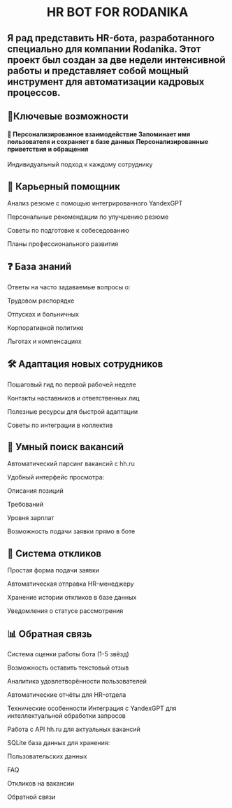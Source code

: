 <h1 align="center">HR BOT FOR RODANIKA</h1>
<h2>
Я рад представить HR-бота, разработанного специально для компании Rodanika. Этот проект был создан за две недели интенсивной работы и представляет собой мощный инструмент для автоматизации кадровых процессов.
</h2>
<h2>🦾Ключевые возможности</h2>
<h4>📌 Персонализированное взаимодействие
Запоминает имя пользователя и сохраняет в базе данных
Персонализированные приветствия и обращения</h4>

Индивидуальный подход к каждому сотруднику

<h2>🚀 Карьерный помощник</h2>
Анализ резюме с помощью интегрированного YandexGPT

Персональные рекомендации по улучшению резюме

Советы по подготовке к собеседованию

Планы профессионального развития

<h2>❓ База знаний</h2>
Ответы на часто задаваемые вопросы о:

Трудовом распорядке

Отпусках и больничных

Корпоративной политике

Льготах и компенсациях

<h2>🛠 Адаптация новых сотрудников</h2>
Пошаговый гид по первой рабочей неделе

Контакты наставников и ответственных лиц

Полезные ресурсы для быстрой адаптации

Советы по интеграции в коллектив

<h2>💼 Умный поиск вакансий</h2>
Автоматический парсинг вакансий с hh.ru

Удобный интерфейс просмотра:

Описания позиций

Требований

Уровня зарплат

Возможность подачи заявки прямо в боте

<h2>📨 Система откликов</h2>
Простая форма подачи заявки

Автоматическая отправка HR-менеджеру

Хранение истории откликов в базе данных

Уведомления о статусе рассмотрения

<h2>📊 Обратная связь</h2>
Система оценки работы бота (1-5 звёзд)

Возможность оставить текстовый отзыв

Аналитика удовлетворённости пользователей

Автоматические отчёты для HR-отдела

Технические особенности
Интеграция с YandexGPT для интеллектуальной обработки запросов

Работа с API hh.ru для актуальных вакансий

SQLite база данных для хранения:

Пользовательских данных

FAQ

Откликов на вакансии

Обратной связи
